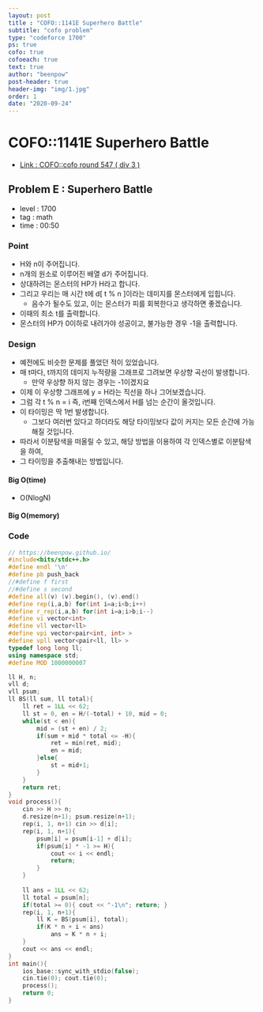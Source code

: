 ```yaml
---
layout: post
title : "COFO::1141E Superhero Battle"
subtitle: "cofo problem"
type: "codeforce 1700"
ps: true
cofo: true
cofoeach: true
text: true
author: "beenpow"
post-header: true
header-img: "img/1.jpg"
order: 1
date: "2020-09-24"
---
```

# COFO::1141E Superhero Battle
- [Link : COFO::cofo round 547 ( div 3 )](https://codeforces.com/problemset/problem/1141/E)

## Problem E : Superhero Battle

- level : 1700
- tag : math
- time : 00:50

### Point
- H와 n이 주어집니다.
- n개의 원소로 이루어진 배열 d가 주어집니다.
- 상대하려는 몬스터의 HP가 H라고 합니다.
- 그리고 우리는 매 시간 t에 d[ t % n ]이라는 데미지를 몬스터에게 입힙니다.
  - 음수가 될수도 있고, 이는 몬스터가 피를 회복한다고 생각하면 좋겠습니다.
- 이때의 최소 t를 출력합니다.
- 몬스터의 HP가 0이하로 내려가야 성공이고, 불가능한 경우 -1을 출력합니다.

### Design
- 예전에도 비슷한 문제를 풀었던 적이 있었습니다.
- 매  t마다, t까지의 데미지 누적량을 그래프로 그려보면 우상향 곡선이 발생합니다.
  - 만약 우상향 하지 않는 경우는 -1이겠지요
- 이제 이 우상향 그래프에 y = H라는 직선을 하나 그어보겠습니다.
- 그럼 각 t % n = i 즉, i번째 인덱스에서 H를 넘는 순간이 올것입니다.
- 이 타이밍은 딱 1번 발생합니다.
  - 그보다 여러번 있다고 하더라도 해당 타이밍보다 값이 커지는 모든 순간에 가능해질 것입니다.
- 따라서 이분탐색을 떠올릴 수 있고, 해당 방법을 이용하여 각 인덱스별로 이분탐색을 하여,
- 그 타이밍을 추출해내는 방법입니다.

#### Big O(time)
- O(NlogN)

#### Big O(memory)

### Code

```cpp
// https://beenpow.github.io/
#include<bits/stdc++.h>
#define endl '\n'
#define pb push_back
//#define f first
//#define s second
#define all(v) (v).begin(), (v).end()
#define rep(i,a,b) for(int i=a;i<b;i++)
#define r_rep(i,a,b) for(int i=a;i>b;i--)
#define vi vector<int>
#define vll vector<ll>
#define vpi vector<pair<int, int> >
#define vpll vector<pair<ll, ll> >
typedef long long ll;
using namespace std;
#define MOD 1000000007

ll H, n;
vll d;
vll psum;
ll BS(ll sum, ll total){
    ll ret = 1LL << 62;
    ll st = 0, en = H/(-total) + 10, mid = 0;
    while(st < en){
        mid = (st + en) / 2;
        if(sum + mid * total <= -H){
            ret = min(ret, mid);
            en = mid;
        }else{
            st = mid+1;
        }
    }
    return ret;
}
void process(){
    cin >> H >> n;
    d.resize(n+1); psum.resize(n+1);
    rep(i, 1, n+1) cin >> d[i];
    rep(i, 1, n+1){
        psum[i] = psum[i-1] + d[i];
        if(psum[i] * -1 >= H){
            cout << i << endl;
            return;
        }
    }
    
    ll ans = 1LL << 62;
    ll total = psum[n];
    if(total >= 0){ cout << "-1\n"; return; }
    rep(i, 1, n+1){
        ll K = BS(psum[i], total);
        if(K * n + i < ans)
            ans = K * n + i;
    }
    cout << ans << endl;
}
int main(){
    ios_base::sync_with_stdio(false);
    cin.tie(0); cout.tie(0);
    process();
    return 0;
}
```
